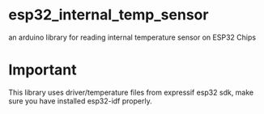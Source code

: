 # esp32_internal_temp_sensor
an arduino library for reading internal temperature sensor on ESP32 Chips
# Important
This library uses driver/temperature files from expressif esp32 sdk, make sure you have installed esp32-idf properly.
